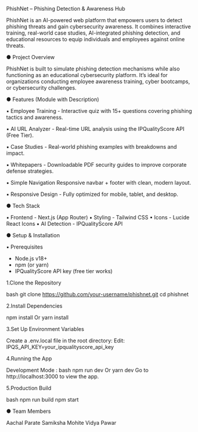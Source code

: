 PhishNet – Phishing Detection & Awareness Hub

PhishNet is an AI-powered web platform that empowers users to detect phishing threats and gain cybersecurity awareness. It combines interactive training, real-world case studies, AI-integrated phishing detection, and educational resources to equip individuals and employees against online threats.


● Project Overview

PhishNet is built to simulate phishing detection mechanisms while also functioning as an educational cybersecurity platform. It’s ideal for organizations conducting employee awareness training, cyber bootcamps, or cybersecurity challenges.


● Features (Module  with  Description)
     
▪ Employee Training - Interactive quiz with 15+ questions covering phishing tactics and awareness. 

▪ AI URL Analyzer - Real-time URL analysis using the IPQualityScore API (Free Tier).

▪ Case Studies  -  Real-world phishing examples with breakdowns and impact.

▪ Whitepapers - Downloadable PDF security guides to improve corporate defense strategies.

▪ Simple Navigation Responsive navbar + footer with clean, modern layout.

▪ Responsive Design - Fully optimized for mobile, tablet, and desktop.


● Tech Stack

▪ Frontend - Next.js (App Router)
▪ Styling -  Tailwind CSS
▪ Icons - Lucide React Icons
▪ AI Detection - IPQualityScore API


● Setup & Installation

▪ Prerequisites

- Node.js v18+
- npm (or yarn)
- IPQualityScore API key (free tier works)

1.Clone the Repository

bash
git clone https://github.com/your-username/phishnet.git
cd phishnet

2.Install Dependencies

npm install Or yarn install

3.Set Up Environment Variables

Create a .env.local file in the root directory:
Edit:
IPQS_API_KEY=your_ipqualityscore_api_key

4.Running the App

Development Mode :
bash
npm run dev Or yarn dev
Go to http://localhost:3000 to view the app.

5.Production Build

bash
npm run build
npm start

● Team Members

Aachal Parate
Samiksha Mohite
Vidya Pawar